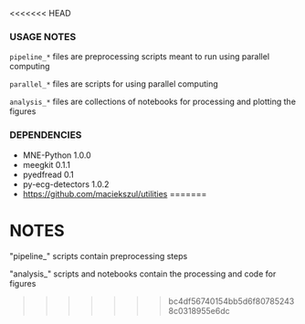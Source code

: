 <<<<<<< HEAD
### USAGE NOTES

`pipeline_*` files are preprocessing scripts meant to run using parallel computing

`parallel_*` files are scripts for using parallel computing

`analysis_*` files are collections of notebooks for processing and plotting the 
figures

### DEPENDENCIES

* MNE-Python 1.0.0
* meegkit 0.1.1
* pyedfread 0.1
* py-ecg-detectors 1.0.2
* https://github.com/maciekszul/utilities
=======
# NOTES

"pipeline_" scripts contain preprocessing steps

"analysis_" scripts and notebooks contain the processing and code for figures
>>>>>>> bc4df56740154bb5d6f807852438c0318955e6dc
